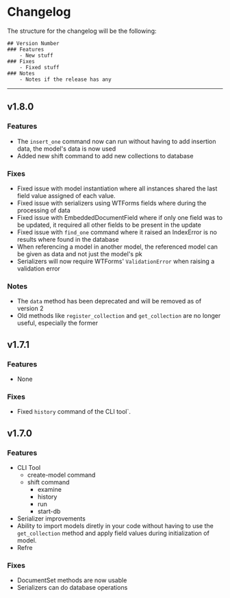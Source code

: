 # Changelog

The structure for the changelog will be the following:

```
## Version Number
### Features
    - New stuff
### Fixes
    - Fixed stuff
### Notes
    - Notes if the release has any
```

<hr>

## v1.8.0

### Features

* The `insert_one` command now can run without having to add insertion data, the model's data is now used
* Added new shift command to add new collections to database

### Fixes

* Fixed issue with model instantiation where all instances shared the last field value assigned of each value.
* Fixed issue with serializers using WTForms fields where during the processing of data
* Fixed issue with EmbeddedDocumentField where if only one field was to be updated, it required all other fields to be present in the update
* Fixed issue with `find_one` command where it raised an IndexError is no results where found in the database
* When referencing a model in another model, the referenced model can be given as data and not just the model's pk
* Serializers will now require WTForms' `ValidationError` when raising a validation error

### Notes
- The `data` method has been deprecated and will be removed as of version 2
- Old methods like `register_collection` and `get_collection` are no longer useful, especially the former

## v1.7.1

### Features

* None

### Fixes

* Fixed `history` command of the CLI tool`.

## v1.7.0

### Features

* CLI Tool
  * create-model command
  * shift command
    * examine
    * history
    * run
    * start-db
* Serializer improvements
* Ability to import models diretly in your code without having to use the `get_collection` method and apply field values during initialization of model.
* Refre

### Fixes

* DocumentSet methods are now usable
* Serializers can do database operations

